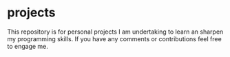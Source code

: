 # projects
This repository is for personal projects I am undertaking to learn an sharpen my programming skills. If you have any comments or contributions feel free to engage me.
